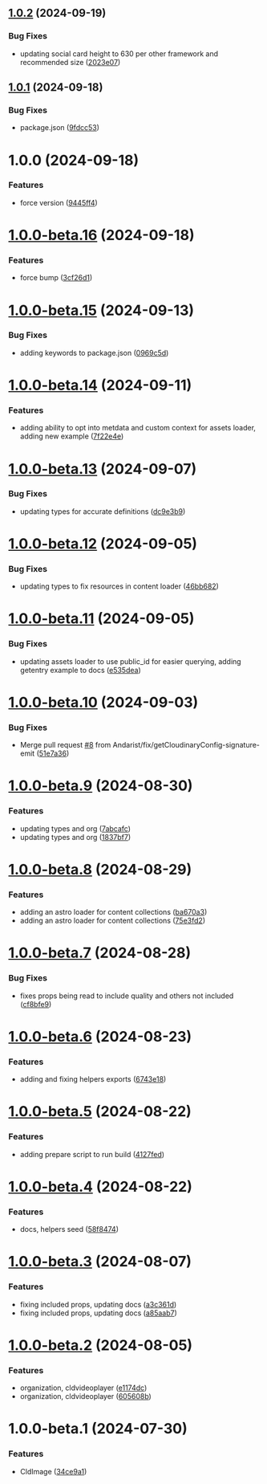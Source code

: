 ## [1.0.2](https://github.com/colbyfayock/astro-cloudinary/compare/v1.0.1...v1.0.2) (2024-09-19)


### Bug Fixes

* updating social card height to 630 per other framework and recommended size ([2023e07](https://github.com/colbyfayock/astro-cloudinary/commit/2023e07f359946dbc7c17f6563cb0c5d5aa0ebac))

## [1.0.1](https://github.com/colbyfayock/astro-cloudinary/compare/v1.0.0...v1.0.1) (2024-09-18)


### Bug Fixes

* package.json ([9fdcc53](https://github.com/colbyfayock/astro-cloudinary/commit/9fdcc53896e2c82c8a2206bac34184f8384a5808))

# 1.0.0 (2024-09-18)


### Features

* force version ([9445ff4](https://github.com/colbyfayock/astro-cloudinary/commit/9445ff4c7c5c56583adf0ad8ae9687c78cc09d4c))

# [1.0.0-beta.16](https://github.com/colbyfayock/astro-cloudinary/compare/v1.0.0-beta.15...v1.0.0-beta.16) (2024-09-18)


### Features

* force bump ([3cf26d1](https://github.com/colbyfayock/astro-cloudinary/commit/3cf26d1e4984485e084232e07f21624329f699f2))

# [1.0.0-beta.15](https://github.com/colbyfayock/astro-cloudinary/compare/v1.0.0-beta.14...v1.0.0-beta.15) (2024-09-13)


### Bug Fixes

* adding keywords to package.json ([0969c5d](https://github.com/colbyfayock/astro-cloudinary/commit/0969c5d0d759617683bd439ad723a980a6fe8e09))

# [1.0.0-beta.14](https://github.com/colbyfayock/astro-cloudinary/compare/v1.0.0-beta.13...v1.0.0-beta.14) (2024-09-11)


### Features

* adding ability to opt into metdata and custom context for assets loader, adding new example ([7f22e4e](https://github.com/colbyfayock/astro-cloudinary/commit/7f22e4ef22cf06363fe28eebb0c65ea91471c445))

# [1.0.0-beta.13](https://github.com/colbyfayock/astro-cloudinary/compare/v1.0.0-beta.12...v1.0.0-beta.13) (2024-09-07)


### Bug Fixes

* updating types for accurate definitions ([dc9e3b9](https://github.com/colbyfayock/astro-cloudinary/commit/dc9e3b9f545e98d451d483d4cfdd882b33209f5f))

# [1.0.0-beta.12](https://github.com/colbyfayock/astro-cloudinary/compare/v1.0.0-beta.11...v1.0.0-beta.12) (2024-09-05)


### Bug Fixes

* updating types to fix resources in content loader ([46bb682](https://github.com/colbyfayock/astro-cloudinary/commit/46bb68242ab38083077c10943a626701253950b6))

# [1.0.0-beta.11](https://github.com/colbyfayock/astro-cloudinary/compare/v1.0.0-beta.10...v1.0.0-beta.11) (2024-09-05)


### Bug Fixes

* updating assets loader to use public_id for easier querying, adding getentry example to docs ([e535dea](https://github.com/colbyfayock/astro-cloudinary/commit/e535deacfd75341a13c2750b3da09d0630dc7979))

# [1.0.0-beta.10](https://github.com/colbyfayock/astro-cloudinary/compare/v1.0.0-beta.9...v1.0.0-beta.10) (2024-09-03)


### Bug Fixes

* Merge pull request [#8](https://github.com/colbyfayock/astro-cloudinary/issues/8) from Andarist/fix/getCloudinaryConfig-signature-emit ([51e7a36](https://github.com/colbyfayock/astro-cloudinary/commit/51e7a364182a574c1c6f8d45def0189e28266330))

# [1.0.0-beta.9](https://github.com/colbyfayock/astro-cloudinary/compare/v1.0.0-beta.8...v1.0.0-beta.9) (2024-08-30)


### Features

* updating types and org ([7abcafc](https://github.com/colbyfayock/astro-cloudinary/commit/7abcafc0305eb5e960d98eca3cc0f1fdf9e91e74))
* updating types and org ([1837bf7](https://github.com/colbyfayock/astro-cloudinary/commit/1837bf753c8fcee7bffd205dd8c44bd4e5597709))

# [1.0.0-beta.8](https://github.com/colbyfayock/astro-cloudinary/compare/v1.0.0-beta.7...v1.0.0-beta.8) (2024-08-29)


### Features

* adding an astro loader for content collections ([ba670a3](https://github.com/colbyfayock/astro-cloudinary/commit/ba670a3c412a2d9813175d6fd634bba37596b833))
* adding an astro loader for content collections ([75e3fd2](https://github.com/colbyfayock/astro-cloudinary/commit/75e3fd210bea9e5142332cb0ad64ee5e9ab783cb))

# [1.0.0-beta.7](https://github.com/colbyfayock/astro-cloudinary/compare/v1.0.0-beta.6...v1.0.0-beta.7) (2024-08-28)


### Bug Fixes

* fixes props being read to include quality and others not included ([cf8bfe9](https://github.com/colbyfayock/astro-cloudinary/commit/cf8bfe96ba6218eb4a81fe066a32bf5cdb195902))

# [1.0.0-beta.6](https://github.com/colbyfayock/astro-cloudinary/compare/v1.0.0-beta.5...v1.0.0-beta.6) (2024-08-23)


### Features

* adding and fixing helpers exports ([6743e18](https://github.com/colbyfayock/astro-cloudinary/commit/6743e183469c45bd091173993ace15de50d1c9bd))

# [1.0.0-beta.5](https://github.com/colbyfayock/astro-cloudinary/compare/v1.0.0-beta.4...v1.0.0-beta.5) (2024-08-22)


### Features

* adding prepare script to run build ([4127fed](https://github.com/colbyfayock/astro-cloudinary/commit/4127fede242a11749ac825471c51fc7391942060))

# [1.0.0-beta.4](https://github.com/colbyfayock/astro-cloudinary/compare/v1.0.0-beta.3...v1.0.0-beta.4) (2024-08-22)


### Features

* docs, helpers seed ([58f8474](https://github.com/colbyfayock/astro-cloudinary/commit/58f847488cdd780714a1e96f70c9e84671ac47dc))

# [1.0.0-beta.3](https://github.com/colbyfayock/astro-cloudinary/compare/v1.0.0-beta.2...v1.0.0-beta.3) (2024-08-07)


### Features

* fixing included props, updating docs ([a3c361d](https://github.com/colbyfayock/astro-cloudinary/commit/a3c361dd8b325837d469be8e85b2a53e077c2768))
* fixing included props, updating docs ([a85aab7](https://github.com/colbyfayock/astro-cloudinary/commit/a85aab72e8709d305981b69c8ac006e0c26623e6))

# [1.0.0-beta.2](https://github.com/colbyfayock/astro-cloudinary/compare/v1.0.0-beta.1...v1.0.0-beta.2) (2024-08-05)


### Features

* organization, cldvideoplayer ([e1174dc](https://github.com/colbyfayock/astro-cloudinary/commit/e1174dca6bfd68676b12c335e05294fa63925d06))
* organization, cldvideoplayer ([605608b](https://github.com/colbyfayock/astro-cloudinary/commit/605608b9b320620a25423221288e28f01072ee5a))

# 1.0.0-beta.1 (2024-07-30)


### Features

* CldImage ([34ce9a1](https://github.com/colbyfayock/astro-cloudinary/commit/34ce9a184a4bf2fe55427a67eeb1016acf565354))
